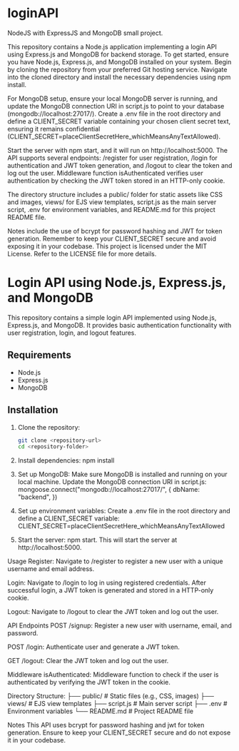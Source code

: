 # loginAPI
NodeJS with ExpressJS and MongoDB small project. 

This repository contains a Node.js application implementing a login API using Express.js and MongoDB for backend storage. To get started, ensure you have Node.js, Express.js, and MongoDB installed on your system. Begin by cloning the repository from your preferred Git hosting service. Navigate into the cloned directory and install the necessary dependencies using npm install.

For MongoDB setup, ensure your local MongoDB server is running, and update the MongoDB connection URI in script.js to point to your database (mongodb://localhost:27017/). Create a .env file in the root directory and define a CLIENT_SECRET variable containing your chosen client secret text, ensuring it remains confidential (CLIENT_SECRET=placeClientSecretHere_whichMeansAnyTextAllowed).

Start the server with npm start, and it will run on http://localhost:5000. The API supports several endpoints: /register for user registration, /login for authentication and JWT token generation, and /logout to clear the token and log out the user. Middleware function isAuthenticated verifies user authentication by checking the JWT token stored in an HTTP-only cookie.

The directory structure includes a public/ folder for static assets like CSS and images, views/ for EJS view templates, script.js as the main server script, .env for environment variables, and README.md for this project README file.

Notes include the use of bcrypt for password hashing and JWT for token generation. Remember to keep your CLIENT_SECRET secure and avoid exposing it in your codebase. This project is licensed under the MIT License. Refer to the LICENSE file for more details.

# Login API using Node.js, Express.js, and MongoDB

This repository contains a simple login API implemented using Node.js, Express.js, and MongoDB. It provides basic authentication functionality with user registration, login, and logout features.

## Requirements

- Node.js
- Express.js
- MongoDB

## Installation

1. Clone the repository:

   ```bash
   git clone <repository-url>
   cd <repository-folder>

2. Install dependencies: npm install
3. Set up MongoDB:
    Make sure MongoDB is installed and running on your local machine. Update the MongoDB connection URI in script.js:
       mongoose.connect("mongodb://localhost:27017/", {
          dbName: "backend",
      })
4. Set up environment variables: Create a .env file in the root directory and define a CLIENT_SECRET variable:
   CLIENT_SECRET=placeClientSecretHere_whichMeansAnyTextAllowed
5. Start the server: npm start. This will start the server at http://localhost:5000.

Usage
Register: Navigate to /register to register a new user with a unique username and email address.

Login: Navigate to /login to log in using registered credentials. After successful login, a JWT token is generated and stored in a HTTP-only cookie.

Logout: Navigate to /logout to clear the JWT token and log out the user.

API Endpoints
POST /signup: Register a new user with username, email, and password.

POST /login: Authenticate user and generate a JWT token.

GET /logout: Clear the JWT token and log out the user.

Middleware
isAuthenticated: Middleware function to check if the user is authenticated by verifying the JWT token in the cookie.

Directory Structure:
├── public/              # Static files (e.g., CSS, images)
├── views/               # EJS view templates
├── script.js            # Main server script
├── .env                 # Environment variables
└── README.md            # Project README file

Notes
This API uses bcrypt for password hashing and jwt for token generation.
Ensure to keep your CLIENT_SECRET secure and do not expose it in your codebase.
